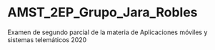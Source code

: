 # AMST_2EP_Grupo_Jara_Robles
Examen de segundo parcial de la materia de Aplicaciones móviles y sistemas telemáticos 2020
